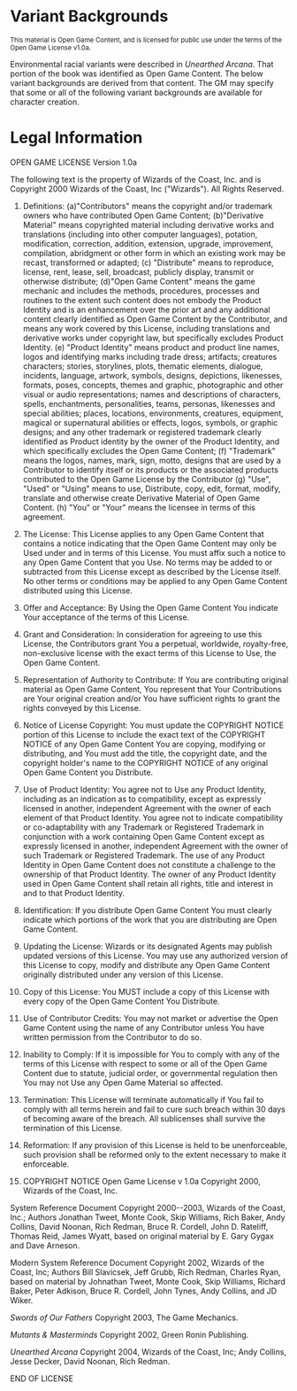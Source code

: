 Variant Backgrounds
===================

<small>This material is Open Game Content, and is licensed for public use under the terms of the Open Game License v1.0a.</small>

Environmental racial variants were described in <cite>Unearthed 
Arcana</cite>. That portion of the book was identified as Open Game 
Content. The below variant backgrounds are derived from that content. 
The GM may specify that some or all of the following variant backgrounds 
are available for character creation.




Legal Information
=================

OPEN GAME LICENSE Version 1.0a
 
The following text is the property of Wizards of the Coast, Inc. and is Copyright 2000 Wizards of the Coast, Inc ("Wizards"). All Rights Reserved.
 
1. Definitions: (a)"Contributors" means the copyright and/or trademark owners who have contributed Open Game Content; (b)"Derivative Material" means copyrighted material including derivative works and translations (including into other computer languages), potation, modification, correction, addition, extension, upgrade, improvement, compilation, abridgment or other form in which an existing work may be recast, transformed or adapted; (c) "Distribute" means to reproduce, license, rent, lease, sell, broadcast, publicly display, transmit or otherwise distribute; (d)"Open Game Content" means the game mechanic and includes the methods, procedures, processes and routines to the extent such content does not embody the Product Identity and is an enhancement over the prior art and any additional content clearly identified as Open Game Content by the Contributor, and means any work covered by this License, including translations and derivative works under copyright law, but specifically excludes Product Identity. (e) "Product Identity" means product and product line names, logos and identifying marks including trade dress; artifacts; creatures characters; stories, storylines, plots, thematic elements, dialogue, incidents, language, artwork, symbols, designs, depictions, likenesses, formats, poses, concepts, themes and graphic, photographic and other visual or audio representations; names and descriptions of characters, spells, enchantments, personalities, teams, personas, likenesses and special abilities; places, locations, environments, creatures, equipment, magical or supernatural abilities or effects, logos, symbols, or graphic designs; and any other trademark or registered trademark clearly identified as Product identity by the owner of the Product Identity, and which specifically excludes the Open Game Content; (f) "Trademark" means the logos, names, mark, sign, motto, designs that are used by a Contributor to identify itself or its products or the associated products contributed to the Open Game License by the Contributor (g) "Use", "Used" or "Using" means to use, Distribute, copy, edit, format, modify, translate and otherwise create Derivative Material of Open Game Content. (h) "You" or "Your" means the licensee in terms of this agreement.
 
2. The License: This License applies to any Open Game Content that contains a notice indicating that the Open Game Content may only be Used under and in terms of this License. You must affix such a notice to any Open Game Content that you Use. No terms may be added to or subtracted from this License except as described by the License itself. No other terms or conditions may be applied to any Open Game Content distributed using this License.
 
3. Offer and Acceptance: By Using the Open Game Content You indicate Your acceptance of the terms of this License.
 
4. Grant and Consideration: In consideration for agreeing to use this License, the Contributors grant You a perpetual, worldwide, royalty-free, non-exclusive license with the exact terms of this License to Use, the Open Game Content.
 
5. Representation of Authority to Contribute: If You are contributing original material as Open Game Content, You represent that Your Contributions are Your original creation and/or You have sufficient rights to grant the rights conveyed by this License.
 
6. Notice of License Copyright: You must update the COPYRIGHT NOTICE portion of this License to include the exact text of the COPYRIGHT NOTICE of any Open Game Content You are copying, modifying or distributing, and You must add the title, the copyright date, and the copyright holder's name to the COPYRIGHT NOTICE of any original Open Game Content you Distribute.
 
7. Use of Product Identity: You agree not to Use any Product Identity, including as an indication as to compatibility, except as expressly licensed in another, independent Agreement with the owner of each element of that Product Identity. You agree not to indicate compatibility or co-adaptability with any Trademark or Registered Trademark in conjunction with a work containing Open Game Content except as expressly licensed in another, independent Agreement with the owner of such Trademark or Registered Trademark. The use of any Product Identity in Open Game Content does not constitute a challenge to the ownership of that Product Identity. The owner of any Product Identity used in Open Game Content shall retain all rights, title and interest in and to that Product Identity.
 
8. Identification: If you distribute Open Game Content You must clearly indicate which portions of the work that you are distributing are Open Game Content.
 
9. Updating the License: Wizards or its designated Agents may publish updated versions of this License. You may use any authorized version of this License to copy, modify and distribute any Open Game Content originally distributed under any version of this License.
 
10. Copy of this License: You MUST include a copy of this License with every copy of the Open Game Content You Distribute.
 
11. Use of Contributor Credits: You may not market or advertise the Open Game Content using the name of any Contributor unless You have written permission from the Contributor to do so.
 
12. Inability to Comply: If it is impossible for You to comply with any of the terms of this License with respect to some or all of the Open Game Content due to statute, judicial order, or governmental regulation then You may not Use any Open Game Material so affected.
 
13. Termination: This License will terminate automatically if You fail to comply with all terms herein and fail to cure such breach within 30 days of becoming aware of the breach. All sublicenses shall survive the termination of this License.
 
14. Reformation: If any provision of this License is held to be unenforceable, such provision shall be reformed only to the extent necessary to make it enforceable.
 
15. COPYRIGHT NOTICE
Open Game License v 1.0a Copyright 2000, Wizards of the Coast, Inc.
 
System Reference Document Copyright 2000--2003, Wizards of the Coast, Inc.; Authors Jonathan Tweet, Monte Cook, Skip Williams, Rich Baker, Andy Collins, David Noonan, Rich Redman, Bruce R. Cordell, John D. Rateliff, Thomas Reid, James Wyatt, based on original material by E. Gary Gygax and Dave Arneson.

Modern System Reference Document Copyright 2002, Wizards of the Coast, Inc; Authors Bill Slavicsek, Jeff Grubb, Rich Redman, Charles Ryan, based on material by Johnathan Tweet, Monte Cook, Skip Williams, Richard Baker, Peter Adkison, Bruce R. Cordell, John Tynes, Andy Collins, and JD Wiker.

_Swords of Our Fathers_ Copyright 2003, The Game Mechanics.

_Mutants & Masterminds_ Copyright 2002, Green Ronin Publishing.

_Unearthed Arcana_ Copyright 2004, Wizards of the Coast, Inc; Andy Collins, Jesse Decker, David Noonan, Rich Redman.
 
END OF LICENSE
